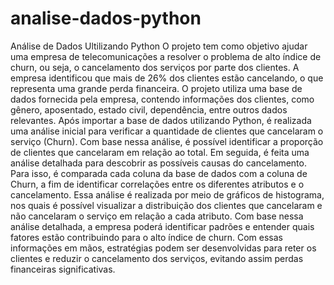 # analise-dados-python
Análise de Dados Ultilizando Python
O projeto tem como objetivo ajudar uma empresa de telecomunicações a resolver o problema de alto índice de churn, ou seja, o cancelamento dos serviços por parte dos clientes. A empresa identificou que mais de 26% dos clientes estão cancelando, o que representa uma grande perda financeira. O projeto utiliza uma base de dados fornecida pela empresa, contendo informações dos clientes, como gênero, aposentado, estado civil, dependência, entre outros dados relevantes. Após importar a base de dados utilizando Python, é realizada uma análise inicial para verificar a quantidade de clientes que cancelaram o serviço (Churn). Com base nessa análise, é possível identificar a proporção de clientes que cancelaram em relação ao total. Em seguida, é feita uma análise detalhada para descobrir as possíveis causas do cancelamento. Para isso, é comparada cada coluna da base de dados com a coluna de Churn, a fim de identificar correlações entre os diferentes atributos e o cancelamento. Essa análise é realizada por meio de gráficos de histograma, nos quais é possível visualizar a distribuição dos clientes que cancelaram e não cancelaram o serviço em relação a cada atributo. Com base nessa análise detalhada, a empresa poderá identificar padrões e entender quais fatores estão contribuindo para o alto índice de churn. Com essas informações em mãos, estratégias podem ser desenvolvidas para reter os clientes e reduzir o cancelamento dos serviços, evitando assim perdas financeiras significativas.
